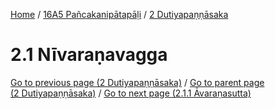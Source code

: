 
[Home](/) / [16A5 Pañcakanipātapāḷi](../../16A5.md) / [2 Dutiyapaṇṇāsaka](../2.md)

# 2.1 Nīvaraṇavagga


[Go to previous page (2 Dutiyapaṇṇāsaka)](../2.md) / [Go to parent page (2 Dutiyapaṇṇāsaka)](../2.md) / [Go to next page (2.1.1 Āvaraṇasutta)](2.1/2.1.1.md)


